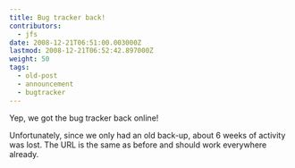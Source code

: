 ```yaml
---
title: Bug tracker back!
contributors:
  - jfs
date: 2008-12-21T06:51:00.003000Z
lastmod: 2008-12-21T06:52:42.897000Z
weight: 50
tags:
  - old-post
  - announcement
  - bugtracker
---
```


Yep, we got the bug tracker back online!

Unfortunately, since we only had an old back-up, about 6 weeks of activity was lost. The URL is the same as before and should work everywhere already.
